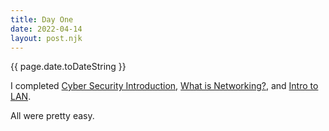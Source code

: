 ```yaml
---
title: Day One
date: 2022-04-14
layout: post.njk
---
```


{{ page.date.toDateString }}

I completed [Cyber Security Introduction](https://tryhackme.com/room/beginnerpathintro), [What is Networking?](https://tryhackme.com/room/whatisnetworking), and [Intro to LAN](https://tryhackme.com/room/introtolan).

All were pretty easy.